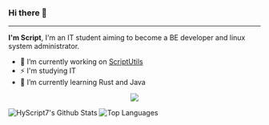 ### Hi there 👋

---

**I'm Script**, I'm an IT student aiming to become a BE developer and linux system administrator.

- 🔭 I’m currently working on [ScriptUtils](https://github.com/HyScript7/ScriptUtils)
- ⚡ I'm studying IT
- 🌱 I’m currently learning Rust and Java

<p align="center">
  <a href="https://skillicons.dev">
    <img src="https://skillicons.dev/icons?i=github,gitlab,jenkins,git,docker,html,css,python,flask,java,gradle,mongo,redis,linux" />
  </a>
</p>

![HyScript7's Github Stats](https://github-readme-stats.vercel.app/api?username=HyScript7&count_private=true&theme=dracula)
![Top Languages](https://grs.quantumly.dev/api/top-langs/?username=HyScript7&layout=compact&show_icons=true&title_color=4F8CC9&text_color=9f9f9f&bg_color=00000000&hide_border=true&icon_color=00000000&count_private=true)
